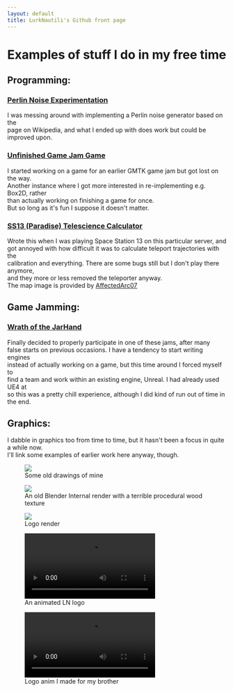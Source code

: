 ```yaml
---
layout: default
title: LurkNautili's Github front page
---
```

# Examples of stuff I do in my free time

## Programming:

### [Perlin Noise Experimentation](/projects/misc/perlin_noise/perlin_noise.html)
I was messing around with implementing a Perlin noise generator based on the  
page on Wikipedia, and what I ended up with does work but could be improved upon.

### [Unfinished Game Jam Game](/projects/games/gmtk_only_one_jam/game.html)
I started working on a game for an earlier GMTK game jam but got lost on the way.  
Another instance where I got more interested in re-implementing e.g. Box2D, rather  
than actually working on finishing a game for once.  
But so long as it's fun I suppose it doesn't matter. 

### [SS13 (Paradise) Telescience Calculator](/projects/tools/ss13_paradise_telescience_calculator/telesci_calc.html)
Wrote this when I was playing Space Station 13 on this particular server, and  
got annoyed with how difficult it was to calculate teleport trajectories with the  
calibration and everything. There are some bugs still but I don't play there anymore,  
and they more or less removed the teleporter anyway.  
The map image is provided by [AffectedArc07](https://affectedarc07.github.io/SS13WebMap/)

<div class="vert-spacer"></div>

## Game Jamming:

### [Wrath of the JarHand](https://lurknautili.itch.io/wrath-of-the-jarhand)
Finally decided to properly participate in one of these jams, after many  
false starts on previous occasions. I have a tendency to start writing engines  
instead of actually working on a game, but this time around I forced myself to  
find a team and work within an existing engine, Unreal. I had already used UE4 at  
so this was a pretty chill experience, although I did kind of run out of time in the end.

<div class="vert-spacer"></div>

## Graphics:
I dabble in graphics too from time to time, but it hasn't been a focus in quite a while now.  
I'll link some examples of earlier work here anyway, though.

<figure>
<img src="https://i.imgur.com/k4GHBlp.jpg">
<figcaption>Some old drawings of mine</figcaption>
</figure>

<div class="vert-spacer"></div>

<figure>
<img src="https://resources.lurknautili.io/soda_can.png">
<figcaption>An old Blender Internal render with a terrible procedural wood texture</figcaption>
</figure>

<div class="vert-spacer"></div>

<figure>
<img src="https://resources.lurknautili.io/LN_logo.png">
<figcaption>Logo render</figcaption>
</figure>

<div class="vert-spacer"></div>

<figure>
<video loop onmouseover="this.play();" onmouseleave="this.pause();">
<source src="https://resources.lurknautili.io/LN_logo_glow_anim.mp4">
</video>
<figcaption>An animated LN logo</figcaption>
</figure>

<div class="vert-spacer"></div>

<figure>
<video loop onmouseover="this.play();" onmouseleave="this.pause();">
<source src="https://thumbs.gfycat.com/HelpfulHealthyGnu-mobile.mp4">
</video>
<figcaption>Logo anim I made for my brother</figcaption>
</figure>
